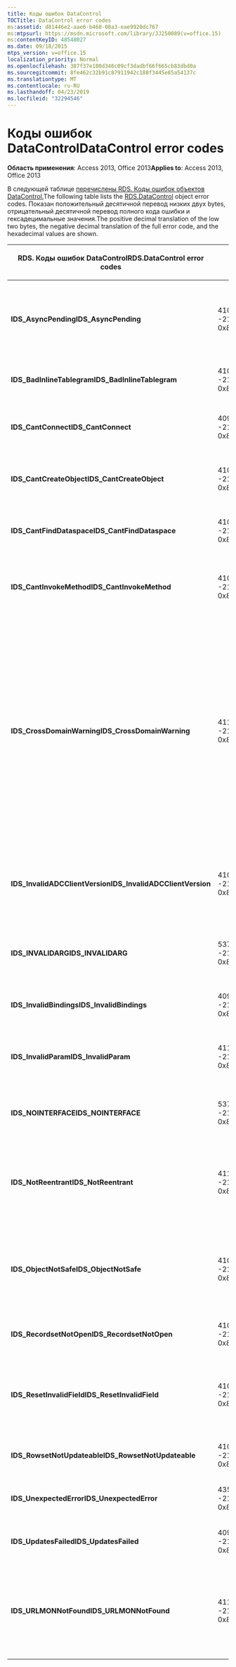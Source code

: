```yaml
---
title: Коды ошибок DataControl
TOCTitle: DataControl error codes
ms:assetid: d81446e2-aae6-b460-08a3-eae9920dc767
ms:mtpsurl: https://msdn.microsoft.com/library/JJ250089(v=office.15)
ms:contentKeyID: 48548027
ms.date: 09/18/2015
mtps_version: v=office.15
localization_priority: Normal
ms.openlocfilehash: 387f37e180d346c09cf3dadbf66f665cb83dbd0a
ms.sourcegitcommit: 8fe462c32b91c87911942c188f3445e85a54137c
ms.translationtype: MT
ms.contentlocale: ru-RU
ms.lasthandoff: 04/23/2019
ms.locfileid: "32294546"
---
```

# <a name="datacontrol-error-codes"></a><span data-ttu-id="6697c-102">Коды ошибок DataControl</span><span class="sxs-lookup"><span data-stu-id="6697c-102">DataControl error codes</span></span>


<span data-ttu-id="6697c-103">**Область применения**: Access 2013, Office 2013</span><span class="sxs-lookup"><span data-stu-id="6697c-103">**Applies to**: Access 2013, Office 2013</span></span>

<span data-ttu-id="6697c-104">В следующей таблице [перечислены RDS. Коды ошибок объектов DataControl.](datacontrol-object-rds.md)</span><span class="sxs-lookup"><span data-stu-id="6697c-104">The following table lists the [RDS.DataControl](datacontrol-object-rds.md) object error codes.</span></span> <span data-ttu-id="6697c-105">Показан положительный десятичной перевод низких двух bytes, отрицательный десятичной перевод полного кода ошибки и гексадецимальные значения.</span><span class="sxs-lookup"><span data-stu-id="6697c-105">The positive decimal translation of the low two bytes, the negative decimal translation of the full error code, and the hexadecimal values are shown.</span></span>

<table>
<colgroup>
<col style="width: 33%" />
<col style="width: 33%" />
<col style="width: 33%" />
</colgroup>
<thead>
<tr class="header">
<th><p><span data-ttu-id="6697c-106">RDS. Коды ошибок DataControl</span><span class="sxs-lookup"><span data-stu-id="6697c-106">RDS.DataControl error codes</span></span></p></th>
<th><p><span data-ttu-id="6697c-107">Номер</span><span class="sxs-lookup"><span data-stu-id="6697c-107">Number</span></span></p></th>
<th><p><span data-ttu-id="6697c-108">Description</span><span class="sxs-lookup"><span data-stu-id="6697c-108">Description</span></span></p></th>
</tr>
</thead>
<tbody>
<tr class="odd">
<td><p><span data-ttu-id="6697c-109"><strong>IDS_AsyncPending</strong></span><span class="sxs-lookup"><span data-stu-id="6697c-109"><strong>IDS_AsyncPending</strong></span></span></p></td>
<td><p><span data-ttu-id="6697c-110">4107</span><span class="sxs-lookup"><span data-stu-id="6697c-110">4107</span></span><br />
<span data-ttu-id="6697c-111">-2146824175</span><span class="sxs-lookup"><span data-stu-id="6697c-111">-2146824175</span></span><br />
<span data-ttu-id="6697c-112">0x800A1011</span><span class="sxs-lookup"><span data-stu-id="6697c-112">0x800A1011</span></span></p></td>
<td><p><span data-ttu-id="6697c-113">Операция не может выполняться во время ожидания операции async.</span><span class="sxs-lookup"><span data-stu-id="6697c-113">Operation cannot be performed while async operation is pending.</span></span></p></td>
</tr>
<tr class="even">
<td><p><span data-ttu-id="6697c-114"><strong>IDS_BadInlineTablegram</strong></span><span class="sxs-lookup"><span data-stu-id="6697c-114"><strong>IDS_BadInlineTablegram</strong></span></span></p></td>
<td><p><span data-ttu-id="6697c-115">4105</span><span class="sxs-lookup"><span data-stu-id="6697c-115">4105</span></span><br />
<span data-ttu-id="6697c-116">-2146824183</span><span class="sxs-lookup"><span data-stu-id="6697c-116">-2146824183</span></span><br />
<span data-ttu-id="6697c-117">0x800A1009</span><span class="sxs-lookup"><span data-stu-id="6697c-117">0x800A1009</span></span></p></td>
<td><p><span data-ttu-id="6697c-118">Плохая inline tablegram.</span><span class="sxs-lookup"><span data-stu-id="6697c-118">Bad inline tablegram.</span></span></p></td>
</tr>
<tr class="odd">
<td><p><span data-ttu-id="6697c-119"><strong>IDS_CantConnect</strong></span><span class="sxs-lookup"><span data-stu-id="6697c-119"><strong>IDS_CantConnect</strong></span></span></p></td>
<td><p><span data-ttu-id="6697c-120">4099</span><span class="sxs-lookup"><span data-stu-id="6697c-120">4099</span></span><br />
<span data-ttu-id="6697c-121">-2146824189</span><span class="sxs-lookup"><span data-stu-id="6697c-121">-2146824189</span></span><br />
<span data-ttu-id="6697c-122">0x800A1003</span><span class="sxs-lookup"><span data-stu-id="6697c-122">0x800A1003</span></span></p></td>
<td><p><span data-ttu-id="6697c-123">Невозможно подключиться к серверу.</span><span class="sxs-lookup"><span data-stu-id="6697c-123">Cannot connect to server.</span></span></p></td>
</tr>
<tr class="even">
<td><p><span data-ttu-id="6697c-124"><strong>IDS_CantCreateObject</strong></span><span class="sxs-lookup"><span data-stu-id="6697c-124"><strong>IDS_CantCreateObject</strong></span></span></p></td>
<td><p><span data-ttu-id="6697c-125">4100</span><span class="sxs-lookup"><span data-stu-id="6697c-125">4100</span></span><br />
<span data-ttu-id="6697c-126">-2146824188</span><span class="sxs-lookup"><span data-stu-id="6697c-126">-2146824188</span></span><br />
<span data-ttu-id="6697c-127">0x800A1004</span><span class="sxs-lookup"><span data-stu-id="6697c-127">0x800A1004</span></span></p></td>
<td><p><span data-ttu-id="6697c-128">Бизнес-объект не может быть создан.</span><span class="sxs-lookup"><span data-stu-id="6697c-128">Business object cannot be created.</span></span></p></td>
</tr>
<tr class="odd">
<td><p><span data-ttu-id="6697c-129"><strong>IDS_CantFindDataspace</strong></span><span class="sxs-lookup"><span data-stu-id="6697c-129"><strong>IDS_CantFindDataspace</strong></span></span></p></td>
<td><p><span data-ttu-id="6697c-130">4102</span><span class="sxs-lookup"><span data-stu-id="6697c-130">4102</span></span><br />
<span data-ttu-id="6697c-131">-2146824186</span><span class="sxs-lookup"><span data-stu-id="6697c-131">-2146824186</span></span><br />
<span data-ttu-id="6697c-132">0x800A1006</span><span class="sxs-lookup"><span data-stu-id="6697c-132">0x800A1006</span></span></p></td>
<td><p><span data-ttu-id="6697c-133">Свойство Dataspace не является допустимым.</span><span class="sxs-lookup"><span data-stu-id="6697c-133">Dataspace property is not valid.</span></span></p></td>
</tr>
<tr class="even">
<td><p><span data-ttu-id="6697c-134"><strong>IDS_CantInvokeMethod</strong></span><span class="sxs-lookup"><span data-stu-id="6697c-134"><strong>IDS_CantInvokeMethod</strong></span></span></p></td>
<td><p><span data-ttu-id="6697c-135">4101</span><span class="sxs-lookup"><span data-stu-id="6697c-135">4101</span></span><br />
<span data-ttu-id="6697c-136">-2146824187</span><span class="sxs-lookup"><span data-stu-id="6697c-136">-2146824187</span></span><br />
<span data-ttu-id="6697c-137">0x800A1005</span><span class="sxs-lookup"><span data-stu-id="6697c-137">0x800A1005</span></span></p></td>
<td><p><span data-ttu-id="6697c-138">Метод не может вызываться в бизнес-объекте.</span><span class="sxs-lookup"><span data-stu-id="6697c-138">Method cannot be invoked on business object.</span></span></p></td>
</tr>
<tr class="odd">
<td><p><span data-ttu-id="6697c-139"><strong>IDS_CrossDomainWarning</strong></span><span class="sxs-lookup"><span data-stu-id="6697c-139"><strong>IDS_CrossDomainWarning</strong></span></span></p></td>
<td><p><span data-ttu-id="6697c-140">4112</span><span class="sxs-lookup"><span data-stu-id="6697c-140">4112</span></span><br />
<span data-ttu-id="6697c-141">-2146824170</span><span class="sxs-lookup"><span data-stu-id="6697c-141">-2146824170</span></span><br />
<span data-ttu-id="6697c-142">0x800A1016</span><span class="sxs-lookup"><span data-stu-id="6697c-142">0x800A1016</span></span></p></td>
<td><p><span data-ttu-id="6697c-143">Эта страница имеет доступ к данным на другом домене.</span><span class="sxs-lookup"><span data-stu-id="6697c-143">This page accesses data on another domain.</span></span> <span data-ttu-id="6697c-144">Вы хотите разрешить это?</span><span class="sxs-lookup"><span data-stu-id="6697c-144">Do you want to allow this?</span></span> <span data-ttu-id="6697c-145">Чтобы избежать этого сообщения в Internet Explorer, можно добавить безопасный <strong></strong> веб-сайт в зону доверенных сайтов на вкладке Безопасность диалогового окна <strong>"Параметры</strong> Интернета".</span><span class="sxs-lookup"><span data-stu-id="6697c-145">To avoid this message in Internet Explorer, you can add a secure website to your Trusted Sites zone on the <strong>Security</strong> tab of the <strong>Internet Options</strong> dialog box.</span></span></p></td>
</tr>
<tr class="even">
<td><p><span data-ttu-id="6697c-146"><strong>IDS_InvalidADCClientVersion</strong></span><span class="sxs-lookup"><span data-stu-id="6697c-146"><strong>IDS_InvalidADCClientVersion</strong></span></span></p></td>
<td><p><span data-ttu-id="6697c-147">4106</span><span class="sxs-lookup"><span data-stu-id="6697c-147">4106</span></span><br />
<span data-ttu-id="6697c-148">-2146824176</span><span class="sxs-lookup"><span data-stu-id="6697c-148">-2146824176</span></span><br />
<span data-ttu-id="6697c-149">0x800A1010</span><span class="sxs-lookup"><span data-stu-id="6697c-149">0x800A1010</span></span></p></td>
<td><p><span data-ttu-id="6697c-150">Недействительный клиентская версия RDS — клиент является более новым, чем сервер.</span><span class="sxs-lookup"><span data-stu-id="6697c-150">Invalid RDS Client Version — Client is newer than server.</span></span></p></td>
</tr>
<tr class="odd">
<td><p><span data-ttu-id="6697c-151"><strong>IDS_INVALIDARG</strong></span><span class="sxs-lookup"><span data-stu-id="6697c-151"><strong>IDS_INVALIDARG</strong></span></span></p></td>
<td><p><span data-ttu-id="6697c-152">5376</span><span class="sxs-lookup"><span data-stu-id="6697c-152">5376</span></span><br />
<span data-ttu-id="6697c-153">-2147019520</span><span class="sxs-lookup"><span data-stu-id="6697c-153">-2147019520</span></span><br />
<span data-ttu-id="6697c-154">0x80071500</span><span class="sxs-lookup"><span data-stu-id="6697c-154">0x80071500</span></span></p></td>
<td><p><span data-ttu-id="6697c-155">Один или несколько аргументов являются недействительными.</span><span class="sxs-lookup"><span data-stu-id="6697c-155">One or more arguments are invalid.</span></span></p></td>
</tr>
<tr class="even">
<td><p><span data-ttu-id="6697c-156"><strong>IDS_InvalidBindings</strong></span><span class="sxs-lookup"><span data-stu-id="6697c-156"><strong>IDS_InvalidBindings</strong></span></span></p></td>
<td><p><span data-ttu-id="6697c-157">4097</span><span class="sxs-lookup"><span data-stu-id="6697c-157">4097</span></span><br />
<span data-ttu-id="6697c-158">-2146824191</span><span class="sxs-lookup"><span data-stu-id="6697c-158">-2146824191</span></span><br />
<span data-ttu-id="6697c-159">0x800A1001</span><span class="sxs-lookup"><span data-stu-id="6697c-159">0x800A1001</span></span></p></td>
<td><p><span data-ttu-id="6697c-160">Ошибка в свойстве привязки.</span><span class="sxs-lookup"><span data-stu-id="6697c-160">Error in bindings property.</span></span></p></td>
</tr>
<tr class="odd">
<td><p><span data-ttu-id="6697c-161"><strong>IDS_InvalidParam</strong></span><span class="sxs-lookup"><span data-stu-id="6697c-161"><strong>IDS_InvalidParam</strong></span></span></p></td>
<td><p><span data-ttu-id="6697c-162">4110</span><span class="sxs-lookup"><span data-stu-id="6697c-162">4110</span></span><br />
<span data-ttu-id="6697c-163">-2146824172</span><span class="sxs-lookup"><span data-stu-id="6697c-163">-2146824172</span></span><br />
<span data-ttu-id="6697c-164">0x800A1014</span><span class="sxs-lookup"><span data-stu-id="6697c-164">0x800A1014</span></span></p></td>
<td><p><span data-ttu-id="6697c-165">Один или несколько аргументов являются недействительными.</span><span class="sxs-lookup"><span data-stu-id="6697c-165">One or more arguments are invalid.</span></span></p></td>
</tr>
<tr class="even">
<td><p><span data-ttu-id="6697c-166"><strong>IDS_NOINTERFACE</strong></span><span class="sxs-lookup"><span data-stu-id="6697c-166"><strong>IDS_NOINTERFACE</strong></span></span></p></td>
<td><p><span data-ttu-id="6697c-167">5377</span><span class="sxs-lookup"><span data-stu-id="6697c-167">5377</span></span><br />
<span data-ttu-id="6697c-168">-2147019519</span><span class="sxs-lookup"><span data-stu-id="6697c-168">-2147019519</span></span><br />
<span data-ttu-id="6697c-169">0x80071501</span><span class="sxs-lookup"><span data-stu-id="6697c-169">0x80071501</span></span></p></td>
<td><p><span data-ttu-id="6697c-170">Такой интерфейс не поддерживается.</span><span class="sxs-lookup"><span data-stu-id="6697c-170">No such interface is supported.</span></span></p></td>
</tr>
<tr class="odd">
<td><p><span data-ttu-id="6697c-171"><strong>IDS_NotReentrant</strong></span><span class="sxs-lookup"><span data-stu-id="6697c-171"><strong>IDS_NotReentrant</strong></span></span></p></td>
<td><p><span data-ttu-id="6697c-172">4111</span><span class="sxs-lookup"><span data-stu-id="6697c-172">4111</span></span><br />
<span data-ttu-id="6697c-173">-2146824171</span><span class="sxs-lookup"><span data-stu-id="6697c-173">-2146824171</span></span><br />
<span data-ttu-id="6697c-174">0x800A1015</span><span class="sxs-lookup"><span data-stu-id="6697c-174">0x800A1015</span></span></p></td>
<td><p><span data-ttu-id="6697c-175">Запрос нельзя выполнять, пока обработник событий еще обрабатывается.</span><span class="sxs-lookup"><span data-stu-id="6697c-175">Request cannot be executed while the event handler is still processing.</span></span></p></td>
</tr>
<tr class="even">
<td><p><span data-ttu-id="6697c-176"><strong>IDS_ObjectNotSafe</strong></span><span class="sxs-lookup"><span data-stu-id="6697c-176"><strong>IDS_ObjectNotSafe</strong></span></span></p></td>
<td><p><span data-ttu-id="6697c-177">4103</span><span class="sxs-lookup"><span data-stu-id="6697c-177">4103</span></span><br />
<span data-ttu-id="6697c-178">-2146824185</span><span class="sxs-lookup"><span data-stu-id="6697c-178">-2146824185</span></span><br />
<span data-ttu-id="6697c-179">0x800A1007</span><span class="sxs-lookup"><span data-stu-id="6697c-179">0x800A1007</span></span></p></td>
<td><p><span data-ttu-id="6697c-180">Параметры безопасности на этом компьютере запрещают создание бизнес-объекта.</span><span class="sxs-lookup"><span data-stu-id="6697c-180">Safety settings on this computer prohibit creation of business object.</span></span></p></td>
</tr>
<tr class="odd">
<td><p><span data-ttu-id="6697c-181"><strong>IDS_RecordsetNotOpen</strong></span><span class="sxs-lookup"><span data-stu-id="6697c-181"><strong>IDS_RecordsetNotOpen</strong></span></span></p></td>
<td><p><span data-ttu-id="6697c-182">4109</span><span class="sxs-lookup"><span data-stu-id="6697c-182">4109</span></span><br />
<span data-ttu-id="6697c-183">-2146824173</span><span class="sxs-lookup"><span data-stu-id="6697c-183">-2146824173</span></span><br />
<span data-ttu-id="6697c-184">0x800A1013</span><span class="sxs-lookup"><span data-stu-id="6697c-184">0x800A1013</span></span></p></td>
<td><p><span data-ttu-id="6697c-185"><strong>Набор записей</strong> не открыт.</span><span class="sxs-lookup"><span data-stu-id="6697c-185"><strong>Recordset</strong> is not open.</span></span></p></td>
</tr>
<tr class="even">
<td><p><span data-ttu-id="6697c-186"><strong>IDS_ResetInvalidField</strong></span><span class="sxs-lookup"><span data-stu-id="6697c-186"><strong>IDS_ResetInvalidField</strong></span></span></p></td>
<td><p><span data-ttu-id="6697c-187">4108</span><span class="sxs-lookup"><span data-stu-id="6697c-187">4108</span></span><br />
<span data-ttu-id="6697c-188">-2146824174</span><span class="sxs-lookup"><span data-stu-id="6697c-188">-2146824174</span></span><br />
<span data-ttu-id="6697c-189">0x800A1012</span><span class="sxs-lookup"><span data-stu-id="6697c-189">0x800A1012</span></span></p></td>
<td><p><span data-ttu-id="6697c-190">Столбец, <strong>указанный в SortColumn или</strong> <strong>FilterColumn,</strong> не существует.</span><span class="sxs-lookup"><span data-stu-id="6697c-190">Column specified in <strong>SortColumn</strong> or <strong>FilterColumn</strong> does not exist.</span></span></p></td>
</tr>
<tr class="odd">
<td><p><span data-ttu-id="6697c-191"><strong>IDS_RowsetNotUpdateable</strong></span><span class="sxs-lookup"><span data-stu-id="6697c-191"><strong>IDS_RowsetNotUpdateable</strong></span></span></p></td>
<td><p><span data-ttu-id="6697c-192">4104</span><span class="sxs-lookup"><span data-stu-id="6697c-192">4104</span></span><br />
<span data-ttu-id="6697c-193">-2146824184</span><span class="sxs-lookup"><span data-stu-id="6697c-193">-2146824184</span></span><br />
<span data-ttu-id="6697c-194">0x800A1008</span><span class="sxs-lookup"><span data-stu-id="6697c-194">0x800A1008</span></span></p></td>
<td><p><span data-ttu-id="6697c-195">Rowset не обновляется.</span><span class="sxs-lookup"><span data-stu-id="6697c-195">Rowset not updateable.</span></span></p></td>
</tr>
<tr class="even">
<td><p><span data-ttu-id="6697c-196"><strong>IDS_UnexpectedError</strong></span><span class="sxs-lookup"><span data-stu-id="6697c-196"><strong>IDS_UnexpectedError</strong></span></span></p></td>
<td><p><span data-ttu-id="6697c-197">4351</span><span class="sxs-lookup"><span data-stu-id="6697c-197">4351</span></span><br />
<span data-ttu-id="6697c-198">-2146823937</span><span class="sxs-lookup"><span data-stu-id="6697c-198">-2146823937</span></span><br />
<span data-ttu-id="6697c-199">0x800A10FF</span><span class="sxs-lookup"><span data-stu-id="6697c-199">0x800A10FF</span></span></p></td>
<td><p><span data-ttu-id="6697c-200">Неожиданная ошибка.</span><span class="sxs-lookup"><span data-stu-id="6697c-200">Unexpected error.</span></span></p></td>
</tr>
<tr class="odd">
<td><p><span data-ttu-id="6697c-201"><strong>IDS_UpdatesFailed</strong></span><span class="sxs-lookup"><span data-stu-id="6697c-201"><strong>IDS_UpdatesFailed</strong></span></span></p></td>
<td><p><span data-ttu-id="6697c-202">4098</span><span class="sxs-lookup"><span data-stu-id="6697c-202">4098</span></span><br />
<span data-ttu-id="6697c-203">-2146824190</span><span class="sxs-lookup"><span data-stu-id="6697c-203">-2146824190</span></span><br />
<span data-ttu-id="6697c-204">0x800A1002</span><span class="sxs-lookup"><span data-stu-id="6697c-204">0x800A1002</span></span></p></td>
<td><p><span data-ttu-id="6697c-205">Невозможно обновить базу данных.</span><span class="sxs-lookup"><span data-stu-id="6697c-205">Unable to update database.</span></span></p></td>
</tr>
<tr class="even">
<td><p><span data-ttu-id="6697c-206"><strong>IDS_URLMONNotFound</strong></span><span class="sxs-lookup"><span data-stu-id="6697c-206"><strong>IDS_URLMONNotFound</strong></span></span></p></td>
<td><p><span data-ttu-id="6697c-207">4119</span><span class="sxs-lookup"><span data-stu-id="6697c-207">4119</span></span><br />
<span data-ttu-id="6697c-208">-2146824169</span><span class="sxs-lookup"><span data-stu-id="6697c-208">-2146824169</span></span><br />
<span data-ttu-id="6697c-209">0x800A1017</span><span class="sxs-lookup"><span data-stu-id="6697c-209">0x800A1017</span></span></p></td>
<td><p><span data-ttu-id="6697c-210">Свойство URL-адреса <strong>DataControl</strong> требует Urlmon.dll файла системы, который невозможно найти.</span><span class="sxs-lookup"><span data-stu-id="6697c-210">DataControl <strong>URL</strong> property requires the system file Urlmon.dll, which cannot be found.</span></span></p></td>
</tr>
</tbody>
</table>

